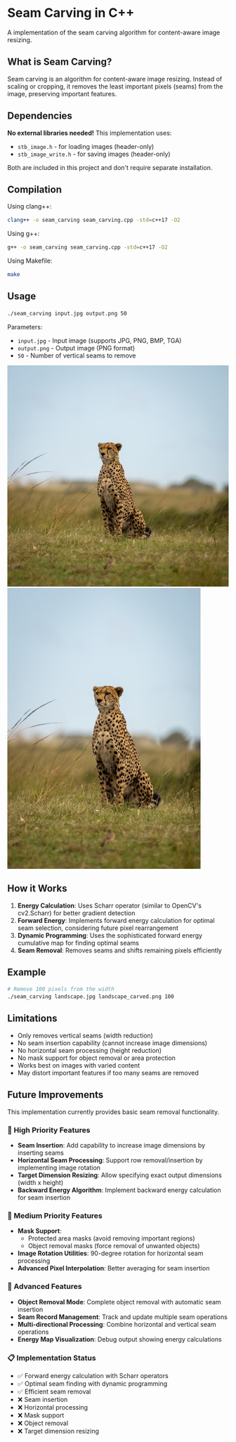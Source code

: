# Seam Carving in C++

A implementation of the seam carving algorithm for content-aware image resizing.

## What is Seam Carving?

Seam carving is an algorithm for content-aware image resizing. Instead of scaling or cropping, it removes the least important pixels (seams) from the image, preserving important features.

## Dependencies

**No external libraries needed!** This implementation uses:
- `stb_image.h` - for loading images (header-only)
- `stb_image_write.h` - for saving images (header-only)

Both are included in this project and don't require separate installation.

## Compilation

Using clang++:
```bash
clang++ -o seam_carving seam_carving.cpp -std=c++17 -O2
```

Using g++:
```bash
g++ -o seam_carving seam_carving.cpp -std=c++17 -O2
```

Using Makefile:
```bash
make
```

## Usage

```bash
./seam_carving input.jpg output.png 50
```

Parameters:
- `input.jpg` - Input image (supports JPG, PNG, BMP, TGA)
- `output.png` - Output image (PNG format)
- `50` - Number of vertical seams to remove

<img src="images/img_04.jpg">

<img src="output.png">


## How it Works

1. **Energy Calculation**: Uses Scharr operator (similar to OpenCV's cv2.Scharr) for better gradient detection
2. **Forward Energy**: Implements forward energy calculation for optimal seam selection, considering future pixel rearrangement
3. **Dynamic Programming**: Uses the sophisticated forward energy cumulative map for finding optimal seams
4. **Seam Removal**: Removes seams and shifts remaining pixels efficiently

## Example

```bash
# Remove 100 pixels from the width
./seam_carving landscape.jpg landscape_carved.png 100
```

## Limitations

- Only removes vertical seams (width reduction)
- No seam insertion capability (cannot increase image dimensions)
- No horizontal seam processing (height reduction)
- No mask support for object removal or area protection
- Works best on images with varied content
- May distort important features if too many seams are removed

## Future Improvements

This implementation currently provides basic seam removal functionality.

### 🚀 High Priority Features
- **Seam Insertion**: Add capability to increase image dimensions by inserting seams
- **Horizontal Seam Processing**: Support row removal/insertion by implementing image rotation
- **Target Dimension Resizing**: Allow specifying exact output dimensions (width x height)
- **Backward Energy Algorithm**: Implement backward energy calculation for seam insertion

### 🔧 Medium Priority Features
- **Mask Support**: 
  - Protected area masks (avoid removing important regions)
  - Object removal masks (force removal of unwanted objects)
- **Image Rotation Utilities**: 90-degree rotation for horizontal seam processing
- **Advanced Pixel Interpolation**: Better averaging for seam insertion

### 🎯 Advanced Features
- **Object Removal Mode**: Complete object removal with automatic seam insertion
- **Seam Record Management**: Track and update multiple seam operations
- **Multi-directional Processing**: Combine horizontal and vertical seam operations
- **Energy Map Visualization**: Debug output showing energy calculations

### 📋 Implementation Status
- ✅ Forward energy calculation with Scharr operators
- ✅ Optimal seam finding with dynamic programming  
- ✅ Efficient seam removal
- ❌ Seam insertion
- ❌ Horizontal processing
- ❌ Mask support
- ❌ Object removal
- ❌ Target dimension resizing

